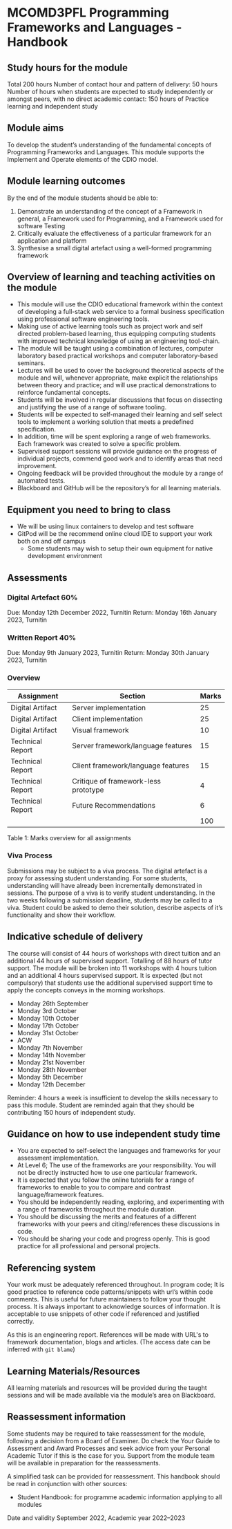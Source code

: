 MCOMD3PFL Programming Frameworks and Languages - Handbook
=========================================================
 
## Study hours for the module
Total 200 hours
Number of contact hour and pattern of delivery: 50 hours 
Number of hours when students are expected to study independently or amongst peers, with no direct academic contact: 150 hours of Practice learning and independent study

## Module aims
To develop the student’s understanding of the fundamental concepts of Programming Frameworks and Languages. This module supports the Implement and Operate elements of the CDIO model.

## Module learning outcomes
By the end of the module students should be able to:

1. Demonstrate an understanding of the concept of a Framework in general, a Framework used for Programming, and a Framework used for software Testing
2. Critically evaluate the effectiveness of a particular framework for an application and platform
3. Synthesise a small digital artefact using a well-formed programming framework

## Overview of learning and teaching activities on the module
* This module will use the CDIO educational framework within the context of developing a full-stack web service to a formal business specification using professional software engineering tools. 
* Making use of active learning tools such as project work and self directed problem-based learning, thus equipping computing students with improved technical knowledge of using an engineering tool-chain. 
* The module will be taught using a combination of lectures, computer laboratory based practical workshops and computer laboratory-based seminars.
* Lectures will be used to cover the background theoretical aspects of the module and will, whenever appropriate, make explicit the relationships between theory and practice; and will use practical demonstrations to reinforce fundamental concepts.
* Students will be involved in regular discussions that focus on dissecting and justifying the use of a range of software tooling.
* Students will be expected to self-managed their learning and self select tools to implement a working solution that meets a predefined specification.
* In addition, time will be spent exploring a range of web frameworks. Each framework was created to solve a specific problem.
* Supervised support sessions will provide guidance on the progress of individual projects, commend good work and to identify areas that need improvement.
* Ongoing feedback will be provided throughout the module by a range of automated tests.
* Blackboard and GitHub will be the repository’s for all learning materials.

## Equipment you need to bring to class
* We will be using linux containers to develop and test software
* GitPod will be the recommend online cloud IDE to support your work both on and off campus
    * Some students may wish to setup their own equipment for native development environment

## Assessments

### Digital Artefact 60%
Due: Monday 12th December 2022, Turnitin
Return: Monday 16th January 2023, Turnitin

### Written Report 40% 
Due: Monday 9th January 2023, Turnitin
Return: Monday 30th January 2023, Turnitin


### Overview

|Assignment|Section|Marks|
|-|-|-|
|Digital Artifact| Server implementation| 25|
|Digital Artifact| Client implementation| 25|
|Digital Artifact| Visual framework     | 10|
|Technical Report| Server framework/language features   |15|
|Technical Report| Client framework/language features   |15|
|Technical Report| Critique of framework-less prototype | 4|
|Technical Report| Future Recommendations               | 6|
|||100|

Table 1: Marks overview for all assignments

### Viva Process
Submissions may be subject to a viva process.
The digital artefact is a proxy for assessing student understanding. For some students, understanding will have already been incrementally demonstrated in sessions.
The purpose of a viva is to verify student understanding. 
In the two weeks following a submission deadline, students may be called to a viva. Student could be asked to demo their solution, describe aspects of it’s functionality and show their workflow.


## Indicative schedule of delivery
The course will consist of 44 hours of workshops with direct tuition and an additional 44 hours of supervised support. 
Totalling of 88 hours of tutor support.
The module will be broken into 11 workshops with 4 hours tuition and an additional 4 hours supervised support. It is expected (but not compulsory) that students use the additional supervised support time to apply the concepts conveys in the morning workshops.
* Monday 26th September
* Monday 3rd October
* Monday 10th October
* Monday 17th October
* Monday 31st October
* ACW
* Monday 7th November
* Monday 14th November
* Monday 21st November
* Monday 28th November
* Monday 5th December
* Monday 12th December

Reminder: 4 hours a week is insufficient to develop the skills necessary to pass this module. 
Student are reminded again that they should be contributing 150 hours of independent study.

## Guidance on how to use independent study time
* You are expected to self-select the languages and frameworks for your assessment implementation.
* At Level 6; The use of the frameworks are your responsibility. You will not be directly instructed how to use one particular framework.
* It is expected that you follow the online tutorials for a range of frameworks to enable to you to compare and contrast language/framework features.
* You should be independently reading, exploring, and experimenting with a range of frameworks throughout the module duration.
* You should be discussing the merits and features of a different frameworks with your peers and citing/references these discussions in code.
* You should be sharing your code and progress openly. This is good practice for all professional and personal projects.

## Referencing system
Your work must be adequately referenced throughout.
In program code; It is good practice to reference code patterns/snippets with url’s within code comments. 
This is useful for future maintainers to follow your thought process. 
It is always important to acknowledge sources of information. It is acceptable to use snippets of other code if referenced and justified correctly.

As this is an engineering report. References will be made with URL's to framework documentation, blogs and articles. (The access date can be inferred with `git blame`)

## Learning Materials/Resources
All learning materials and resources will be provided during the taught sessions and will be made available via the module’s area on Blackboard.

## Reassessment information
Some students may be required to take reassessment for the module, following a decision from a Board of Examiner. 
Do check the Your Guide to Assessment and Award Processes and seek advice from your Personal Academic Tutor if this is the case for you. 
Support from the module team will be available in preparation for the reassessments.

A simplified task can be provided for reassessment.
This handbook should be read in conjunction with other sources:
* Student Handbook: for programme academic information applying to all modules


Date and validity September 2022, Academic year 2022–2023
